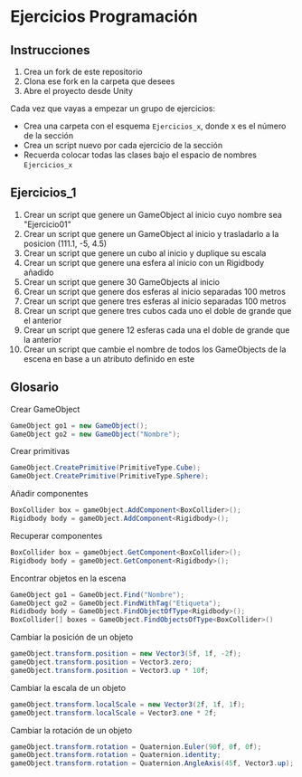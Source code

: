 # Ejercicios Programación

## Instrucciones
1. Crea un fork de este repositorio
2. Clona ese fork en la carpeta que desees
3. Abre el proyecto desde Unity

Cada vez que vayas a empezar un grupo de ejercicios:
- Crea una carpeta con el esquema ```Ejercicios_x```, donde x es el número de la sección
- Crea un script nuevo por cada ejercicio de la sección
- Recuerda colocar todas las clases bajo el espacio de nombres ```Ejercicios_x```

## Ejercicios_1
1. Crear un script que genere un GameObject al inicio cuyo nombre sea "Ejercicio01"
2. Crear un script que genere un GameObject al inicio y trasladarlo a la posicion (111.1, -5, 4.5)
3. Crear un script que genere un cubo al inicio y duplique su escala
4. Crear un script que genere una esfera al inicio con un Rigidbody añadido
5. Crear un script que genere 30 GameObjects al inicio
6. Crear un script que genere dos esferas al inicio separadas 100 metros
7. Crear un script que genere tres esferas al inicio separadas 100 metros
8. Crear un script que genere tres cubos cada uno el doble de grande que el anterior
9. Crear un script que genere 12 esferas cada una el doble de grande que la anterior
10. Crear un script que cambie el nombre de todos los GameObjects de la escena en base a un atributo definido en este

## Glosario
Crear GameObject
```cs
GameObject go1 = new GameObject();
GameObject go2 = new GameObject("Nombre");
```

Crear primitivas
```cs
GameObject.CreatePrimitive(PrimitiveType.Cube);
GameObject.CreatePrimitive(PrimitiveType.Sphere);
```

Añadir componentes
```cs
BoxCollider box = gameObject.AddComponent<BoxCollider>();
Rigidbody body = gameObject.AddComponent<Rigidbody>();
```

Recuperar componentes
```cs
BoxCollider box = gameObject.GetComponent<BoxCollider>();
Rigidbody body = gameObject.GetComponent<Rigidbody>();
```

Encontrar objetos en la escena
```cs
GameObject go1 = GameObject.Find("Nombre");
GameObject go2 = GameObject.FindWithTag("Etiqueta");
Rididbody body = GameObject.FindObjectOfType<Rigidbody>();
BoxCollider[] boxes = GameObject.FindObjectsOfType<BoxCollider>()
```

Cambiar la posición de un objeto
```cs
gameObject.transform.position = new Vector3(5f, 1f, -2f);
gameObject.transform.position = Vector3.zero;
gameObject.transform.position = Vector3.up * 10f;
```

Cambiar la escala de un objeto
```cs
gameObject.transform.localScale = new Vector3(2f, 1f, 1f);
gameObject.transform.localScale = Vector3.one * 2f;
```

Cambiar la rotación de un objeto
```cs
gameObject.transform.rotation = Quaternion.Euler(90f, 0f, 0f);
gameObject.transform.rotation = Quaternion.identity;
gameObject.transform.rotation = Quaternion.AngleAxis(45f, Vector3.up);
```
